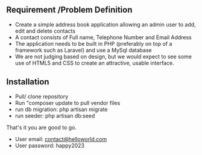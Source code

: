 ## Requirement /Problem Definition

- Create a simple address book application allowing an admin user to add, edit and delete contacts
- A contact consists of Full name, Telephone Number and Email Address
- The application needs to be built in PHP (preferably on top of a framework such as Laravel) and use a MySql database
- We are not judging based on design, but we would expect to see some use of HTML5 and CSS to create an attractive, usable interface.


## Installation

- Pull/ clone repository
- Run "composer update to pull vendor files
- run db migration: php artisan migrate
- run seeder: php artisan db:seed

That's it you are good to go.

- User email: contact@helloworld.com
- User password: happy2023